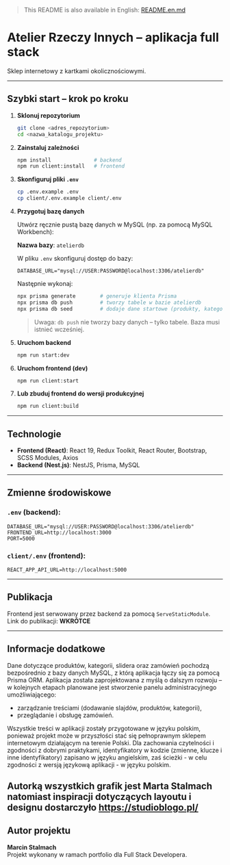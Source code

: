 > This README is also available in English: [README.en.md](README.en.md)

# Atelier Rzeczy Innych – aplikacja full stack

Sklep internetowy z kartkami okolicznościowymi.

---

## Szybki start – krok po kroku

1. **Sklonuj repozytorium**
   ```bash
   git clone <adres_repozytorium>
   cd <nazwa_katalogu_projektu>
   ```

2. **Zainstaluj zależności**
   ```bash
   npm install              # backend
   npm run client:install   # frontend
   ```

3. **Skonfiguruj pliki `.env`**
   ```bash
   cp .env.example .env
   cp client/.env.example client/.env
   ```

4. **Przygotuj bazę danych**

   Utwórz ręcznie pustą bazę danych w MySQL (np. za pomocą MySQL Workbench):

   **Nazwa bazy**: `atelierdb`

   W pliku `.env` skonfiguruj dostęp do bazy:

   ```
   DATABASE_URL="mysql://USER:PASSWORD@localhost:3306/atelierdb"
   ```

   Następnie wykonaj:

   ```bash
   npx prisma generate        # generuje klienta Prisma
   npx prisma db push         # tworzy tabele w bazie atelierdb
   npx prisma db seed         # dodaje dane startowe (produkty, kategorie, slider)
   ```

   > Uwaga: `db push` nie tworzy bazy danych – tylko tabele. Baza musi istnieć wcześniej.

5. **Uruchom backend**
   ```bash
   npm run start:dev
   ```

6. **Uruchom frontend (dev)**
   ```bash
   npm run client:start
   ```

7. **Lub zbuduj frontend do wersji produkcyjnej**
   ```bash
   npm run client:build
   ```

---

## Technologie

- **Frontend (React)**: React 19, Redux Toolkit, React Router, Bootstrap, SCSS Modules, Axios
- **Backend (Nest.js)**: NestJS, Prisma, MySQL

---

## Zmienne środowiskowe

### `.env` (backend):

```
DATABASE_URL="mysql://USER:PASSWORD@localhost:3306/atelierdb"
FRONTEND_URL=http://localhost:3000
PORT=5000
```

### `client/.env` (frontend):

```
REACT_APP_API_URL=http://localhost:5000
```

---

## Publikacja

Frontend jest serwowany przez backend za pomocą `ServeStaticModule`. 
Link do publikacji: **WKRÓTCE**

---

## Informacje dodatkowe

Dane dotyczące produktów, kategorii, slidera oraz zamówień pochodzą bezpośrednio z bazy danych MySQL, z którą aplikacja łączy się za pomocą Prisma ORM. Aplikacja została zaprojektowana z myślą o dalszym rozwoju – w kolejnych etapach planowane jest stworzenie panelu administracyjnego umożliwiającego:

- zarządzanie treściami (dodawanie slajdów, produktów, kategorii),
- przeglądanie i obsługę zamówień.

Wszystkie treści w aplikacji zostały przygotowane w języku polskim, ponieważ projekt może w przyszłości stać się pełnoprawnym sklepem internetowym działającym na terenie Polski. Dla zachowania czytelności i zgodności z dobrymi praktykami, identyfikatory w kodzie (zmienne, klucze i inne identyfikatory) zapisano w języku angielskim, zaś ścieżki - w celu zgodności z wersją językową aplikacji - w języku polskim.

Autorką wszystkich grafik jest **Marta Stalmach** natomiast inspiracji dotyczących layoutu i designu dostarczyło https://studioblogo.pl/
---

## Autor projektu

**Marcin Stalmach**  
Projekt wykonany w ramach portfolio dla Full Stack Developera.
